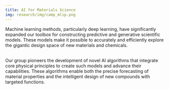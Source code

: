 ```yaml
---
title: AI for Materials Science
img: research/img/camp_mlip.png
---
```


Machine learning methods, particularly deep learning, have significantly expanded our toolbox for constructing predictive and generative scientific models. These models make it possible to accurately and efficiently explore the gigantic design space of new materials and chemicals. <br><br>

Our group pioneers the development of novel AI algorithms that integrate core physical principles to create such models and advance their capabilities. These algorithms enable both the precise forecasting of material properties and the intelligent design of new compounds with targeted functions.

